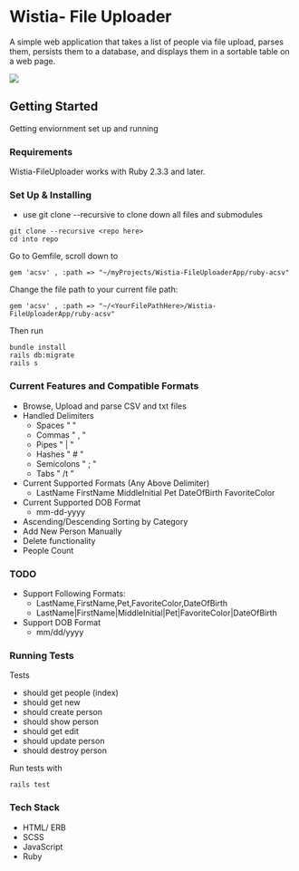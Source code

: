 # Wistia- File Uploader

A simple web application that takes a list of people via file upload, parses them, persists them to a database, and displays them in a sortable table on a web page.

<img src="https://preview.ibb.co/nyLzEe/uploader_Snip.png"/>

## Getting Started

Getting enviornment set up and running

### Requirements

Wistia-FileUploader works with Ruby 2.3.3 and later.

### Set Up & Installing


* use git clone --recursive to clone down all files and submodules

```
git clone --recursive <repo here>
cd into repo 
```
Go to Gemfile, scroll down to
```
gem 'acsv' , :path => "~/myProjects/Wistia-FileUploaderApp/ruby-acsv"
```
Change the file path to your current file path:

```
gem 'acsv' , :path => "~/<YourFilePathHere>/Wistia-FileUploaderApp/ruby-acsv"
```
Then run
```
bundle install
rails db:migrate
rails s
```

### Current Features and Compatible Formats

* Browse, Upload and parse CSV and txt files
* Handled Delimiters
    * Spaces " "
    * Commas " , "
    * Pipes " | "
    * Hashes " # "
    * Semicolons " ; "
    * Tabs " /t "
* Current Supported Formats (Any Above Delimiter)
    * LastName FirstName MiddleInitial Pet DateOfBirth FavoriteColor
* Current Supported DOB Format
    * mm-dd-yyyy
* Ascending/Descending Sorting by Category
* Add New Person Manually
* Delete functionality
* People Count

### TODO 
* Support Following Formats:
    * LastName,FirstName,Pet,FavoriteColor,DateOfBirth
    * LastName|FirstName|MiddleInitial|Pet|FavoriteColor|DateOfBirth
* Support DOB Format
    * mm/dd/yyyy

### Running Tests

Tests
* should get people (index)
* should get new 
* should create person
* should show person
* should get edit
* should update person
* should destroy person
 
Run tests with

```
rails test
```

### Tech Stack

* HTML/ ERB
* SCSS
* JavaScript
* Ruby




